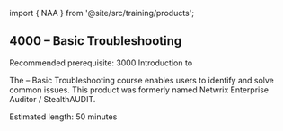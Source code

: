 import { NAA } from '@site/src/training/products';

## 4000 <NAA /> – Basic Troubleshooting

Recommended prerequisite: 3000 Introduction to <NAA />

The <NAA /> – Basic Troubleshooting course enables users to identify and solve common issues. This product was formerly named Netwrix Enterprise Auditor / StealthAUDIT.

Estimated length: 50 minutes
